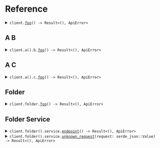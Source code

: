 # Reference
<details><summary><code>client.<a href="/src/client.rs">foo</a>() -> Result<(), ApiError></code></summary>
<dl>
<dd>

#### 🔌 Usage

<dl>
<dd>

<dl>
<dd>

```rust
use seed_api::prelude::*;

#[tokio::main]
async fn main() {
    let config = ClientConfig {
        ..Default::default()
    };
    let client = ApiClient::new(config).expect("Failed to build client");
    client.foo(None).await;
}
```
</dd>
</dl>
</dd>
</dl>


</dd>
</dl>
</details>

## A B
<details><summary><code>client.a().b.<a href="/src/api/resources/a/b/client.rs">foo</a>() -> Result<(), ApiError></code></summary>
<dl>
<dd>

#### 🔌 Usage

<dl>
<dd>

<dl>
<dd>

```rust
use seed_api::prelude::*;

#[tokio::main]
async fn main() {
    let config = ClientConfig {
        ..Default::default()
    };
    let client = ApiClient::new(config).expect("Failed to build client");
    client.foo(None).await;
}
```
</dd>
</dl>
</dd>
</dl>


</dd>
</dl>
</details>

## A C
<details><summary><code>client.a().c.<a href="/src/api/resources/a/c/client.rs">foo</a>() -> Result<(), ApiError></code></summary>
<dl>
<dd>

#### 🔌 Usage

<dl>
<dd>

<dl>
<dd>

```rust
use seed_api::prelude::*;

#[tokio::main]
async fn main() {
    let config = ClientConfig {
        ..Default::default()
    };
    let client = ApiClient::new(config).expect("Failed to build client");
    client.foo(None).await;
}
```
</dd>
</dl>
</dd>
</dl>


</dd>
</dl>
</details>

## Folder
<details><summary><code>client.folder.<a href="/src/api/resources/folder/client.rs">foo</a>() -> Result<(), ApiError></code></summary>
<dl>
<dd>

#### 🔌 Usage

<dl>
<dd>

<dl>
<dd>

```rust
use seed_api::prelude::*;

#[tokio::main]
async fn main() {
    let config = ClientConfig {
        ..Default::default()
    };
    let client = ApiClient::new(config).expect("Failed to build client");
    client.foo(None).await;
}
```
</dd>
</dl>
</dd>
</dl>


</dd>
</dl>
</details>

## Folder Service
<details><summary><code>client.folder().service.<a href="/src/api/resources/folder/service/client.rs">endpoint</a>() -> Result<(), ApiError></code></summary>
<dl>
<dd>

#### 🔌 Usage

<dl>
<dd>

<dl>
<dd>

```rust
use seed_api::prelude::*;

#[tokio::main]
async fn main() {
    let config = ClientConfig {
        ..Default::default()
    };
    let client = ApiClient::new(config).expect("Failed to build client");
    client.folder.service.endpoint(None).await;
}
```
</dd>
</dl>
</dd>
</dl>


</dd>
</dl>
</details>

<details><summary><code>client.folder().service.<a href="/src/api/resources/folder/service/client.rs">unknown_request</a>(request: serde_json::Value) -> Result<(), ApiError></code></summary>
<dl>
<dd>

#### 🔌 Usage

<dl>
<dd>

<dl>
<dd>

```rust
use seed_api::prelude::*;
use std::collections::HashMap;

#[tokio::main]
async fn main() {
    let config = ClientConfig {
        ..Default::default()
    };
    let client = ApiClient::new(config).expect("Failed to build client");
    client
        .folder
        .service
        .unknown_request(&serde_json::json!({"key":"value"}), None)
        .await;
}
```
</dd>
</dl>
</dd>
</dl>


</dd>
</dl>
</details>
